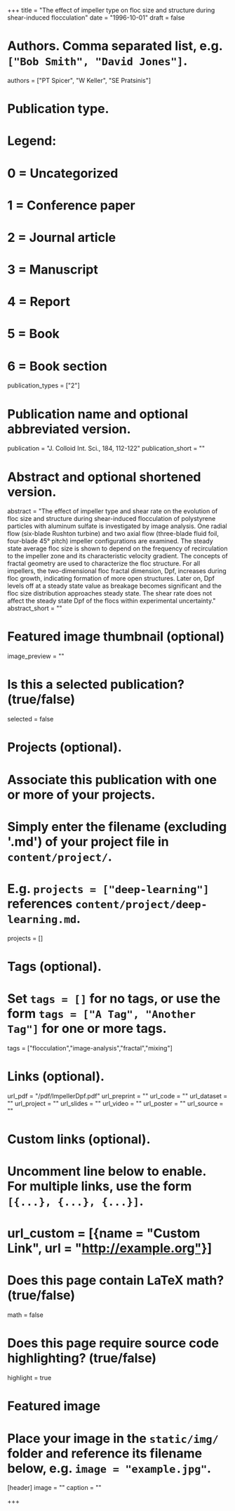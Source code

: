 +++
title = "The effect of impeller type on floc size and structure during shear-induced flocculation"
date = "1996-10-01"
draft = false

# Authors. Comma separated list, e.g. `["Bob Smith", "David Jones"]`.
authors = ["PT Spicer", "W Keller", "SE Pratsinis"]

# Publication type.
# Legend:
# 0 = Uncategorized
# 1 = Conference paper
# 2 = Journal article
# 3 = Manuscript
# 4 = Report
# 5 = Book
# 6 = Book section
publication_types = ["2"]

# Publication name and optional abbreviated version.
publication = "J. Colloid Int. Sci., 184, 112-122"
publication_short = ""

# Abstract and optional shortened version.
abstract = "The effect of impeller type and shear rate on the evolution of floc size and structure during shear-induced flocculation of polystyrene particles with aluminum sulfate is investigated by image analysis. One radial flow (six-blade Rushton turbine) and two axial flow (three-blade fluid foil, four-blade 45° pitch) impeller configurations are examined. The steady state average floc size is shown to depend on the frequency of recirculation to the impeller zone and its characteristic velocity gradient. The concepts of fractal geometry are used to characterize the floc structure. For all impellers, the two-dimensional floc fractal dimension, Dpf, increases during floc growth, indicating formation of more open structures. Later on, Dpf levels off at a steady state value as breakage becomes significant and the floc size distribution approaches steady state. The shear rate does not affect the steady state Dpf of the flocs within experimental uncertainty."
abstract_short = ""

# Featured image thumbnail (optional)
image_preview = ""

# Is this a selected publication? (true/false)
selected = false

# Projects (optional).
#   Associate this publication with one or more of your projects.
#   Simply enter the filename (excluding '.md') of your project file in `content/project/`.
#   E.g. `projects = ["deep-learning"]` references `content/project/deep-learning.md`.
projects = []

# Tags (optional).
#   Set `tags = []` for no tags, or use the form `tags = ["A Tag", "Another Tag"]` for one or more tags.
tags = ["flocculation","image-analysis","fractal","mixing"]

# Links (optional).
url_pdf = "/pdf/ImpellerDpf.pdf"
url_preprint = ""
url_code = ""
url_dataset = ""
url_project = ""
url_slides = ""
url_video = ""
url_poster = ""
url_source = ""

# Custom links (optional).
#   Uncomment line below to enable. For multiple links, use the form `[{...}, {...}, {...}]`.
# url_custom = [{name = "Custom Link", url = "http://example.org"}]

# Does this page contain LaTeX math? (true/false)
math = false

# Does this page require source code highlighting? (true/false)
highlight = true

# Featured image
# Place your image in the `static/img/` folder and reference its filename below, e.g. `image = "example.jpg"`.
[header]
image = ""
caption = ""

+++
